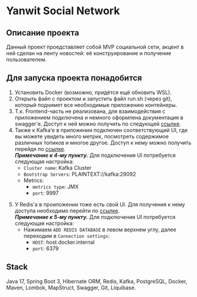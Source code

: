# Yanwit Social Network
## Описание проекта
Данный проект проедставляет собой MVP социальной сети, акцент в ней сделан на ленту новостей: её конструирование и получение пользователем. 
## Для запуска проекта понадобится
1. Установить Docker (возможно, придётся ещё обновить WSL).
2. Открыть файл с проектом и запустить файл run.sh (через git), который поднимет все необходимые приложению контейнеры.
3. Т.к. Frontend-часть не реализована, для взаимодействия с приложением подключена и немного оформлена документация в swagger’е.
Доступ к ней можно получить по следующей [ссылке](http://localhost:8080/swagger-ui/index.html#/ "http://localhost:8080/swagger-ui/index.html#/").
5. Также к Kafka’е в приложении подключен соответствующий UI, где вы можете увидеть много метрик, посмотреть содержимое различных топиков и многое другое.
Доступ к нему можно получить перейдя по [ссылке](http://localhost:8082/ "http://localhost:8082/").  
***Примечание к 4-му пункту.*** Для подключения UI потребуется следующая настройка:
   - ```Cluster name```: Kafka Cluster
   - ```Bootstrap Servers```: PLAINTEXT://kafka:29092
   - Metrics:
      - ```metrics type```: JMX
      - ```port```: 9997
5) У Redis'а в проиложении тоже есть свой UI. Для получения к нему доступа необходимо перейти по [ссылке](http://localhost:5540/ "http://localhost:5540/").  
***Примечание к 5-му пункту.*** Для подключения UI потребуется следующая настройка:
   - Нажимаем ```ADD REDIS DATABASE``` в левом верхнем углу, далее переходим в ```Connection settings```:
       - ```HOST```: host.docker.internal
       - ```port```: 6379
## Stack
Java 17, Spring Boot 3, Hibernate ORM, Redis, Kafka, PostgreSQL, Docker, Maven, Lombok, MapStruct, Swagger, Git, Liquibase.

       

